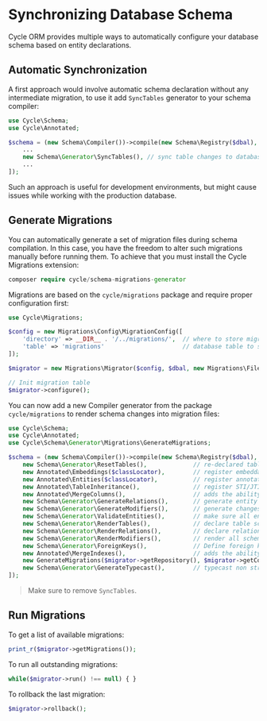 # Synchronizing Database Schema

Cycle ORM provides multiple ways to automatically configure your database schema based on entity declarations.

## Automatic Synchronization

A first approach would involve automatic schema declaration without any intermediate migration, to use it
add `SyncTables` generator to your schema compiler:

```php
use Cycle\Schema;
use Cycle\Annotated;

$schema = (new Schema\Compiler())->compile(new Schema\Registry($dbal), [
    ...
    new Schema\Generator\SyncTables(), // sync table changes to database
    ...
]);
```

Such an approach is useful for development environments, but might cause issues while working with the production
database.

## Generate Migrations

You can automatically generate a set of migration files during schema compilation. In this case, you have the freedom to
alter such migrations manually before running them. To achieve that you must install the Cycle Migrations extension:

```php
composer require cycle/schema-migrations-generator
```

Migrations are based on the `cycle/migrations` package and require proper configuration first:

```php
use Cycle\Migrations;

$config = new Migrations\Config\MigrationConfig([
    'directory' => __DIR__ . '/../migrations/',  // where to store migrations
    'table' => 'migrations'                      // database table to store migration status
]);

$migrator = new Migrations\Migrator($config, $dbal, new Migrations\FileRepository($config));

// Init migration table
$migrator->configure();
```

You can now add a new Compiler generator from the package `cycle/migrations` to render schema changes into migration
files:

```php
use Cycle\Schema;
use Cycle\Annotated;
use Cycle\Schema\Generator\Migrations\GenerateMigrations;

$schema = (new Schema\Compiler())->compile(new Schema\Registry($dbal), [
    new Schema\Generator\ResetTables(),             // re-declared table schemas (remove columns)
    new Annotated\Embeddings($classLocator),        // register embeddable entities
    new Annotated\Entities($classLocator),          // register annotated entities
    new Annotated\TableInheritance(),               // register STI/JTI
    new Annotated\MergeColumns(),                   // adds the ability to add columns using the Table attribute
    new Schema\Generator\GenerateRelations(),       // generate entity relations
    new Schema\Generator\GenerateModifiers(),       // generate changes from schema modifiers
    new Schema\Generator\ValidateEntities(),        // make sure all entity schemas are correct
    new Schema\Generator\RenderTables(),            // declare table schemas
    new Schema\Generator\RenderRelations(),         // declare relation keys and indexes
    new Schema\Generator\RenderModifiers(),         // render all schema modifiers
    new Schema\Generator\ForeignKeys(),             // Define foreign key constraints
    new Annotated\MergeIndexes(),                   // adds the ability to add indexes using the Table attribute
    new GenerateMigrations($migrator->getRepository(), $migrator->getConfig()),  // generate migrations
    new Schema\Generator\GenerateTypecast(),        // typecast non string columns
]);
```

> Make sure to remove `SyncTables`.

## Run Migrations

To get a list of available migrations:

```php
print_r($migrator->getMigrations());
```

To run all outstanding migrations:

```php
while($migrator->run() !== null) { }
```

To rollback the last migration:

```php
$migrator->rollback();
```
